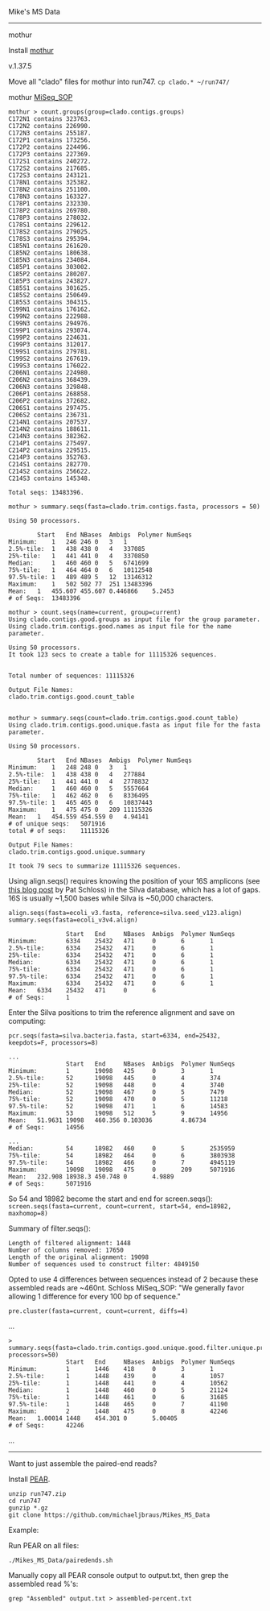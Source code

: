 Mike's MS Data

---

mothur

Install [mothur](https://github.com/mothur/mothur/releases)

v.1.37.5

Move all "clado" files for mothur into run747. 
`cp clado.* ~/run747/`

mothur [MiSeq_SOP](http://www.mothur.org/wiki/MiSeq_SOP)

```
mothur > count.groups(group=clado.contigs.groups)
C172N1 contains 323763.
C172N2 contains 226990.
C172N3 contains 255187.
C172P1 contains 173256.
C172P2 contains 224496.
C172P3 contains 227369.
C172S1 contains 240272.
C172S2 contains 217685.
C172S3 contains 243121.
C178N1 contains 325382.
C178N2 contains 251100.
C178N3 contains 163327.
C178P1 contains 232330.
C178P2 contains 269780.
C178P3 contains 278032.
C178S1 contains 229612.
C178S2 contains 279025.
C178S3 contains 295394.
C185N1 contains 261620.
C185N2 contains 180638.
C185N3 contains 234084.
C185P1 contains 303002.
C185P2 contains 280207.
C185P3 contains 243827.
C185S1 contains 301625.
C185S2 contains 250649.
C185S3 contains 304315.
C199N1 contains 176162.
C199N2 contains 222988.
C199N3 contains 294976.
C199P1 contains 293074.
C199P2 contains 224631.
C199P3 contains 312017.
C199S1 contains 279781.
C199S2 contains 267619.
C199S3 contains 176022.
C206N1 contains 224980.
C206N2 contains 368439.
C206N3 contains 329848.
C206P1 contains 268858.
C206P2 contains 372682.
C206S1 contains 297475.
C206S2 contains 236731.
C214N1 contains 207537.
C214N2 contains 188611.
C214N3 contains 382362.
C214P1 contains 275497.
C214P2 contains 229515.
C214P3 contains 352763.
C214S1 contains 282770.
C214S2 contains 256622.
C214S3 contains 145348.

Total seqs: 13483396.

mothur > summary.seqs(fasta=clado.trim.contigs.fasta, processors = 50)

Using 50 processors.

		Start	End	NBases	Ambigs	Polymer	NumSeqs
Minimum:	1	246	246	0	3	1
2.5%-tile:	1	438	438	0	4	337085
25%-tile:	1	441	441	0	4	3370850
Median: 	1	460	460	0	5	6741699
75%-tile:	1	464	464	0	6	10112548
97.5%-tile:	1	489	489	5	12	13146312
Maximum:	1	502	502	77	251	13483396
Mean:	1	455.607	455.607	0.446866	5.2453
# of Seqs:	13483396

```
```
mothur > count.seqs(name=current, group=current)
Using clado.contigs.good.groups as input file for the group parameter.
Using clado.trim.contigs.good.names as input file for the name parameter.

Using 50 processors.
It took 123 secs to create a table for 11115326 sequences.


Total number of sequences: 11115326

Output File Names: 
clado.trim.contigs.good.count_table


mothur > summary.seqs(count=clado.trim.contigs.good.count_table)
Using clado.trim.contigs.good.unique.fasta as input file for the fasta parameter.

Using 50 processors.

		Start	End	NBases	Ambigs	Polymer	NumSeqs
Minimum:	1	248	248	0	3	1
2.5%-tile:	1	438	438	0	4	277884
25%-tile:	1	441	441	0	4	2778832
Median: 	1	460	460	0	5	5557664
75%-tile:	1	462	462	0	6	8336495
97.5%-tile:	1	465	465	0	6	10837443
Maximum:	1	475	475	0	209	11115326
Mean:	1	454.559	454.559	0	4.94141
# of unique seqs:	5071916
total # of seqs:	11115326

Output File Names: 
clado.trim.contigs.good.unique.summary

It took 79 secs to summarize 11115326 sequences.
```

Using align.seqs() requires knowing the position of your 16S amplicons (see [this blog post](http://blog.mothur.org/2016/07/07/Customization-for-your-region/) by Pat Schloss) in the Silva database, which has a lot of gaps. 16S is usually ~1,500 bases while Silva is ~50,000 characters. 

```
align.seqs(fasta=ecoli_v3.fasta, reference=silva.seed_v123.align)
summary.seqs(fasta=ecoli_v3v4.align)

                Start   End     NBases  Ambigs  Polymer NumSeqs
Minimum:        6334    25432   471     0       6       1
2.5%-tile:      6334    25432   471     0       6       1
25%-tile:       6334    25432   471     0       6       1
Median:         6334    25432   471     0       6       1
75%-tile:       6334    25432   471     0       6       1
97.5%-tile:     6334    25432   471     0       6       1
Maximum:        6334    25432   471     0       6       1
Mean:   6334    25432   471     0       6
# of Seqs:      1
```

Enter the Silva positions to trim the reference alignment and save on computing: 

`pcr.seqs(fasta=silva.bacteria.fasta, start=6334, end=25432, keepdots=F, processors=8)`

```
...
                Start   End     NBases  Ambigs  Polymer NumSeqs
Minimum:        1       19098   425     0       3       1
2.5%-tile:      52      19098   445     0       4       374
25%-tile:       52      19098   448     0       4       3740
Median:         52      19098   467     0       5       7479
75%-tile:       52      19098   470     0       5       11218
97.5%-tile:     52      19098   471     1       6       14583
Maximum:        53      19098   512     5       9       14956
Mean:   51.9631 19098   460.356 0.103036        4.86734
# of Seqs:      14956

...
Median:         54      18982   460     0       5       2535959
75%-tile:       54      18982   464     0       6       3803938
97.5%-tile:     54      18982   466     0       7       4945119
Maximum:        19098   19098   475     0       209     5071916
Mean:   232.908 18938.3 450.748 0       4.9889
# of Seqs:      5071916
```
So 54 and 18982 become the start and end for screen.seqs():
`screen.seqs(fasta=current, count=current, start=54, end=18982, maxhomop=8)`

Summary of filter.seqs():
```
Length of filtered alignment: 1448
Number of columns removed: 17650
Length of the original alignment: 19098
Number of sequences used to construct filter: 4849150
```

Opted to use 4 differences between sequences instead of 2 because these assembled reads are ~460nt. Schloss MiSeq_SOP: "We generally favor allowing 1 difference for every 100 bp of sequence."

`pre.cluster(fasta=current, count=current, diffs=4)`

...
```
> summary.seqs(fasta=clado.trim.contigs.good.unique.good.filter.unique.precluster.fasta, processors=50)
                Start   End     NBases  Ambigs  Polymer NumSeqs
Minimum:        1       1446    418     0       3       1
2.5%-tile:      1       1448    439     0       4       1057
25%-tile:       1       1448    441     0       4       10562
Median:         1       1448    460     0       5       21124
75%-tile:       1       1448    461     0       6       31685
97.5%-tile:     1       1448    465     0       7       41190
Maximum:        2       1448    475     0       8       42246
Mean:   1.00014 1448    454.301 0       5.00405
# of Seqs:      42246
```

...

---
Want to just assemble the paired-end reads? 

Install [PEAR](https://github.com/xflouris/PEAR).

```
unzip run747.zip
cd run747
gunzip *.gz
git clone https://github.com/michaeljbraus/Mikes_MS_Data
```

Example: 

Run PEAR on all files:
```
./Mikes_MS_Data/pairedends.sh
```

Manually copy all PEAR console output to output.txt, then grep the assembled read %'s:
```
grep "Assembled" output.txt > assembled-percent.txt
```

